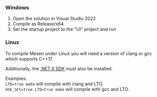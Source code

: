 ### Windows

1) Open the solution in Visual Studio 2022
2) Compile as Release/x64
3) Set the startup project to the "UI" project and run

### Linux

To compile Mesen under Linux you will need a version of clang or gcc which supports C++17.  

Additionally, the [.NET 6 SDK](https://learn.microsoft.com/en-us/dotnet/core/install/linux) must also be installed.

Examples:  
`LTO=true make` will compile with clang and LTO.  
`USE_GCC=true LTO=true make` will compile with gcc and LTO.  
